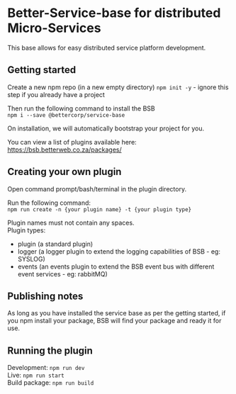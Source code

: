 # Better-Service-base for distributed Micro-Services

This base allows for easy distributed service platform development.  
  
## Getting started

Create a new npm repo (in a new empty directory) ```npm init -y``` - ignore this step if you already have a project  
  
Then run the following command to install the BSB  
```npm i --save @bettercorp/service-base```  
  
On installation, we will automatically bootstrap your project for you.  
  
You can view a list of plugins available here: https://bsb.betterweb.co.za/packages/  
  
## Creating your own plugin
  
Open command prompt/bash/terminal in the plugin directory.  
  
Run the following command:  
```npm run create -n {your plugin name} -t {your plugin type}``` 
  
Plugin names must not contain any spaces.  
Plugin types: 
 - plugin (a standard plugin)
 - logger (a logger plugin to extend the logging capabilities of BSB - eg: SYSLOG)
 - events (an events plugin to extend the BSB event bus with different event services - eg: rabbitMQ)
  
## Publishing notes
  
As long as you have installed the service base as per the getting started, if you npm install your package, BSB will find your package and ready it for use.  
  
## Running the plugin

Development: ```npm run dev```  
Live: ```npm run start```  
Build package: ```npm run build```